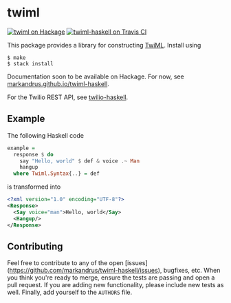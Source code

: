 twiml
=====

[![twiml on Hackage](https://img.shields.io/hackage/v/twiml.svg)](https://hackage.haskell.org/package/twiml) [![twiml-haskell on Travis CI](https://travis-ci.org/markandrus/twiml-haskell.svg)](https://travis-ci.org/markandrus/twiml-haskell)

This package provides a library for constructing
[TwiML](www.twilio.com/docs/api/twiml). Install using

```
$ make
$ stack install
```

Documentation soon to be available on Hackage. For now, see [markandrus.github.io/twiml-haskell](http://markandrus.github.io/twiml-haskell).

For the Twilio REST API, see [twilio-haskell](//github.com/markandrus/twilio-haskell).

Example
-------

The following Haskell code

```hs
example =
  response $ do
    say "Hello, world" $ def & voice .~ Man
    hangup
  where Twiml.Syntax{..} = def
```

is transformed into

```xml
<?xml version="1.0" encoding="UTF-8"?>
<Response>
  <Say voice="man">Hello, world</Say>
  <Hangup/>
</Response>
```

Contributing
------------

Feel free to contribute to any of the open [issues]
(https://github.com/markandrus/twiml-haskell/issues), bugfixes, etc. When you
think you're ready to merge, ensure the tests are passing and open a pull
request. If you are adding new functionality, please include new tests as well.
Finally, add yourself to the `AUTHORS` file.
